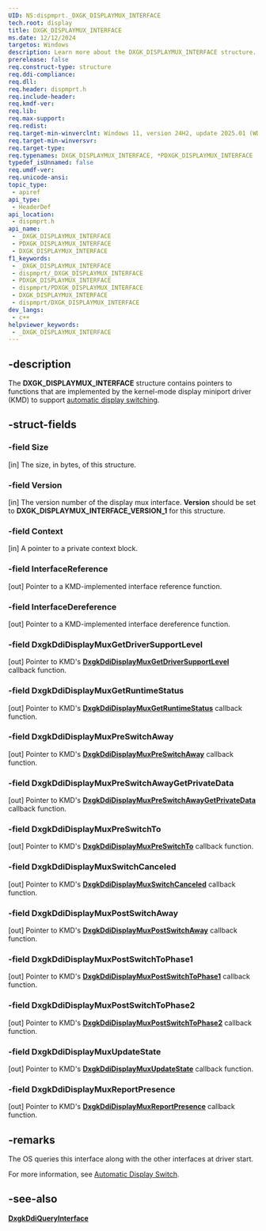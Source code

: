 ```yaml
---
UID: NS:dispmprt._DXGK_DISPLAYMUX_INTERFACE
tech.root: display
title: DXGK_DISPLAYMUX_INTERFACE
ms.date: 12/12/2024
targetos: Windows
description: Learn more about the DXGK_DISPLAYMUX_INTERFACE structure.
prerelease: false
req.construct-type: structure
req.ddi-compliance: 
req.dll: 
req.header: dispmprt.h
req.include-header: 
req.kmdf-ver: 
req.lib: 
req.max-support: 
req.redist: 
req.target-min-winverclnt: Windows 11, version 24H2, update 2025.01 (WDDM 3.2)
req.target-min-winversvr: 
req.target-type: 
req.typenames: DXGK_DISPLAYMUX_INTERFACE, *PDXGK_DISPLAYMUX_INTERFACE
typedef_isUnnamed: false
req.umdf-ver: 
req.unicode-ansi: 
topic_type:
 - apiref
api_type:
 - HeaderDef
api_location:
 - dispmprt.h
api_name:
 - _DXGK_DISPLAYMUX_INTERFACE
 - PDXGK_DISPLAYMUX_INTERFACE
 - DXGK_DISPLAYMUX_INTERFACE
f1_keywords:
 - _DXGK_DISPLAYMUX_INTERFACE
 - dispmprt/_DXGK_DISPLAYMUX_INTERFACE
 - PDXGK_DISPLAYMUX_INTERFACE
 - dispmprt/PDXGK_DISPLAYMUX_INTERFACE
 - DXGK_DISPLAYMUX_INTERFACE
 - dispmprt/DXGK_DISPLAYMUX_INTERFACE
dev_langs:
 - c++
helpviewer_keywords:
 - _DXGK_DISPLAYMUX_INTERFACE
---
```


## -description

The **DXGK_DISPLAYMUX_INTERFACE** structure contains pointers to functions that are implemented by the kernel-mode display miniport driver (KMD) to support [automatic display switching](/windows-hardware/drivers/display/automatic-display-switch).

## -struct-fields

### -field Size

[in] The size, in bytes, of this structure.

### -field Version

[in] The version number of the display mux interface. **Version** should be set to **DXGK_DISPLAYMUX_INTERFACE_VERSION_1** for this structure.

### -field Context

[in] A pointer to a private context block.

### -field InterfaceReference

[out] Pointer to a KMD-implemented interface reference function.

### -field InterfaceDereference

[out] Pointer to a KMD-implemented interface dereference function.

### -field DxgkDdiDisplayMuxGetDriverSupportLevel

[out] Pointer to KMD's [**DxgkDdiDisplayMuxGetDriverSupportLevel**](nc-dispmprt-dxgkddidisplaymuxgetdriversupportlevel.md) callback function.

### -field DxgkDdiDisplayMuxGetRuntimeStatus

[out] Pointer to KMD's [**DxgkDdiDisplayMuxGetRuntimeStatus**](nc-dispmprt-dxgkddidisplaymuxgetruntimestatus.md) callback function.

### -field DxgkDdiDisplayMuxPreSwitchAway

[out] Pointer to KMD's [**DxgkDdiDisplayMuxPreSwitchAway**](nc-dispmprt-dxgkddidisplaymuxpreswitchaway.md) callback function.

### -field DxgkDdiDisplayMuxPreSwitchAwayGetPrivateData

[out] Pointer to KMD's [**DxgkDdiDisplayMuxPreSwitchAwayGetPrivateData**](nc-dispmprt-dxgkddidisplaymuxpreswitchawaygetprivatedata.md) callback function.

### -field DxgkDdiDisplayMuxPreSwitchTo

[out] Pointer to KMD's [**DxgkDdiDisplayMuxPreSwitchTo**](nc-dispmprt-dxgkddidisplaymuxpreswitchto.md) callback function.

### -field DxgkDdiDisplayMuxSwitchCanceled

[out] Pointer to KMD's [**DxgkDdiDisplayMuxSwitchCanceled**](nc-dispmprt-dxgkddidisplaymuxswitchcanceled.md) callback function.

### -field DxgkDdiDisplayMuxPostSwitchAway

[out] Pointer to KMD's [**DxgkDdiDisplayMuxPostSwitchAway**](nc-dispmprt-dxgkddidisplaymuxpostswitchaway.md) callback function.

### -field DxgkDdiDisplayMuxPostSwitchToPhase1

[out] Pointer to KMD's [**DxgkDdiDisplayMuxPostSwitchToPhase1**](nc-dispmprt-dxgkddidisplaymuxpostswitchtophase1.md) callback function.

### -field DxgkDdiDisplayMuxPostSwitchToPhase2

[out] Pointer to KMD's [**DxgkDdiDisplayMuxPostSwitchToPhase2**](nc-dispmprt-dxgkddidisplaymuxpostswitchtophase2.md) callback function.

### -field DxgkDdiDisplayMuxUpdateState

[out] Pointer to KMD's [**DxgkDdiDisplayMuxUpdateState**](nc-dispmprt-dxgkddidisplaymuxupdatestate.md) callback function.

### -field DxgkDdiDisplayMuxReportPresence

[out] Pointer to KMD's [**DxgkDdiDisplayMuxReportPresence**](nc-dispmprt-dxgkddidisplaymuxreportpresence.md) callback function.

## -remarks

The OS queries this interface along with the other interfaces at driver start.

For more information, see [Automatic Display Switch](/windows-hardware/drivers/display/automatic-display-switch).

## -see-also

[**DxgkDdiQueryInterface**](nc-dispmprt-dxgkddi_query_interface.md)
